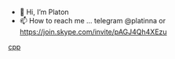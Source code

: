 - 👋 Hi, I’m Platon
- 📫 How to reach me ... telegram @platinna or https://join.skype.com/invite/pAGJ4Qh4XEzu

<!---
PlatInna/PlatInna is a ✨ special ✨ repository because its `README.md` (this file) appears on your GitHub profile.
You can click the Preview link to take a look at your changes.
--->

[cpp](https://www.coursera.org/account/accomplishments/specialization/certificate/HT6LPG43WN67)
